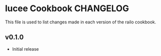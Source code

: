 lucee Cookbook CHANGELOG
========================
This file is used to list changes made in each version of the railo cookbook.


v0.1.0
------
- Initial release


